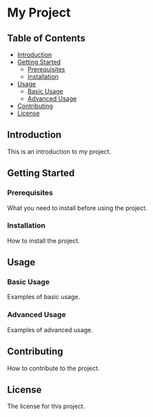 # My Project

## Table of Contents

- [Introduction](#introduction)
- [Getting Started](#getting-started)
    - [Prerequisites](#prerequisites)
    - [Installation](#installation)
- [Usage](#usage)
    - [Basic Usage](#basic-usage)
    - [Advanced Usage](#advanced-usage)
- [Contributing](#contributing)
- [License](#license)

## Introduction

This is an introduction to my project.

## Getting Started

### Prerequisites

What you need to install before using the project.

### Installation

How to install the project.

## Usage

### Basic Usage

Examples of basic usage.

### Advanced Usage

Examples of advanced usage.

## Contributing

How to contribute to the project.

## License

The license for this project.
